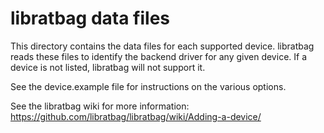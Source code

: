 libratbag data files
====================

This directory contains the data files for each supported device. libratbag
reads these files to identify the backend driver for any given device. If a
device is not listed, libratbag will not support it.

See the device.example file for instructions on the various options.

See the libratbag wiki for more information:
https://github.com/libratbag/libratbag/wiki/Adding-a-device/
